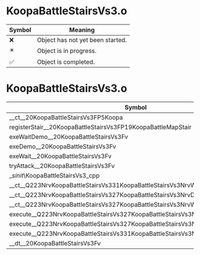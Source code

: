 # KoopaBattleStairsVs3.o
| Symbol | Meaning 
| ------------- | ------------- 
| :x: | Object has not yet been started. 
| :eight_pointed_black_star: | Object is in progress. 
| :white_check_mark: | Object is completed. 


# KoopaBattleStairsVs3.o
| Symbol | Decompiled? |
| ------------- | ------------- |
| __ct__20KoopaBattleStairsVs3FP5Koopa | :x: |
| registerStair__20KoopaBattleStairsVs3FP19KoopaBattleMapStair | :x: |
| exeWaitDemo__20KoopaBattleStairsVs3Fv | :x: |
| exeDemo__20KoopaBattleStairsVs3Fv | :x: |
| exeWait__20KoopaBattleStairsVs3Fv | :x: |
| tryAttack__20KoopaBattleStairsVs3Fv | :x: |
| __sinit_\KoopaBattleStairsVs3_cpp | :x: |
| __ct__Q223NrvKoopaBattleStairsVs331KoopaBattleStairsVs3NrvWaitDemoFv | :x: |
| __ct__Q223NrvKoopaBattleStairsVs327KoopaBattleStairsVs3NrvDemoFv | :x: |
| __ct__Q223NrvKoopaBattleStairsVs327KoopaBattleStairsVs3NrvWaitFv | :x: |
| execute__Q223NrvKoopaBattleStairsVs327KoopaBattleStairsVs3NrvWaitCFP5Spine | :x: |
| execute__Q223NrvKoopaBattleStairsVs327KoopaBattleStairsVs3NrvDemoCFP5Spine | :x: |
| execute__Q223NrvKoopaBattleStairsVs331KoopaBattleStairsVs3NrvWaitDemoCFP5Spine | :x: |
| __dt__20KoopaBattleStairsVs3Fv | :x: |
